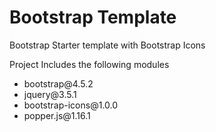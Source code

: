 # Bootstrap Template

<p>Bootstrap Starter template with Bootstrap Icons</p>

<p>Project Includes the following modules</p>
<ul>
    <li>bootstrap@4.5.2</li>
    <li>jquery@3.5.1</li>
    <li>bootstrap-icons@1.0.0</li>
    <li>popper.js@1.16.1</li>
</ul>